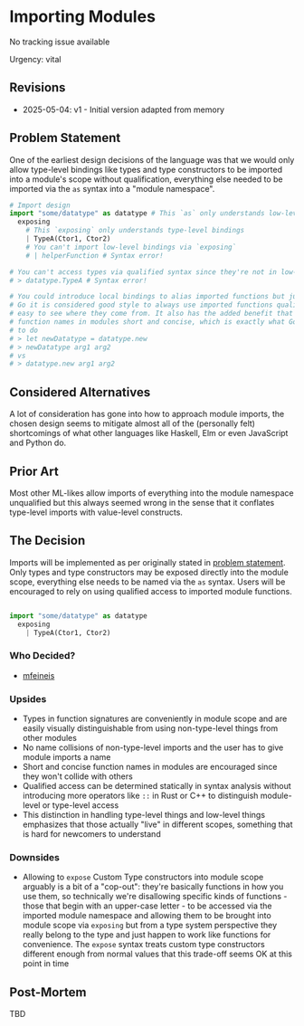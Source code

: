 # Importing Modules

No tracking issue available

Urgency: vital

## Revisions

* 2025-05-04: v1 - Initial version adapted from memory


## Problem Statement

One of the earliest design decisions of the language was that we would only allow type-level bindings like types and type constructors to be imported into a module's scope without qualification, everything else needed to be imported via the `as` syntax into a "module namespace".

```python
# Import design
import "some/datatype" as datatype # This `as` only understands low-level constructs like `let` and `function` bindings
  exposing
    # This `exposing` only understands type-level bindings
    | TypeA(Ctor1, Ctor2)
    # You can't import low-level bindings via `exposing`
    # | helperFunction # Syntax error!

# You can't access types via qualified syntax since they're not in low-level construct scope
# > datatype.TypeA # Syntax error!

# You could introduce local bindings to alias imported functions but just like in
# Go it is considered good style to always use imported functions qualified so it's
# easy to see where they come from. It also has the added benefit that you can make
# function names in modules short and concise, which is exactly what Go wants you
# to do
# > let newDatatype = datatype.new
# > newDatatype arg1 arg2
# vs
# > datatype.new arg1 arg2
```


## Considered Alternatives

A lot of consideration has gone into how to approach module imports, the chosen design seems to mitigate almost all of the (personally felt) shortcomings of what other languages like Haskell, Elm or even JavaScript and Python do.


## Prior Art

Most other ML-likes allow imports of everything into the module namespace unqualified but this always seemed wrong in the sense that it conflates type-level imports with value-level constructs.


## The Decision

Imports will be implemented as per originally stated in [problem statement](#problem-statement). Only types and type constructors may be exposed directly into the module scope, everything else needs to be named via the `as` syntax. Users will be encouraged to rely on using qualified access to imported module functions.

```python

import "some/datatype" as datatype
  exposing
    | TypeA(Ctor1, Ctor2)

```


### Who Decided?

* [mfeineis](https://github.com/mfeineis)


### Upsides

* Types in function signatures are conveniently in module scope and are easily visually distinguishable from using non-type-level things from other modules
* No name collisions of non-type-level imports and the user has to give module imports a name
* Short and concise function names in modules are encouraged since they won't collide with others
* Qualified access can be determined statically in syntax analysis without introducing more operators like `::` in Rust or C++ to distinguish module-level or type-level access
* This distinction in handling type-level things and low-level things emphasizes that those actually "live" in different scopes, something that is hard for newcomers to understand


### Downsides

* Allowing to `expose` Custom Type constructors into module scope arguably is a bit of a "cop-out": they're basically functions in how you use them, so technically we're disallowing specific kinds of functions - those that begin with an upper-case letter - to be accessed via the imported module namespace and allowing them to be brought into module scope via `exposing` but from a type system perspective they really belong to the type and just happen to work like functions for convenience. The `expose` syntax treats custom type constructors different enough from normal values that this trade-off seems OK at this point in time



## Post-Mortem

TBD
